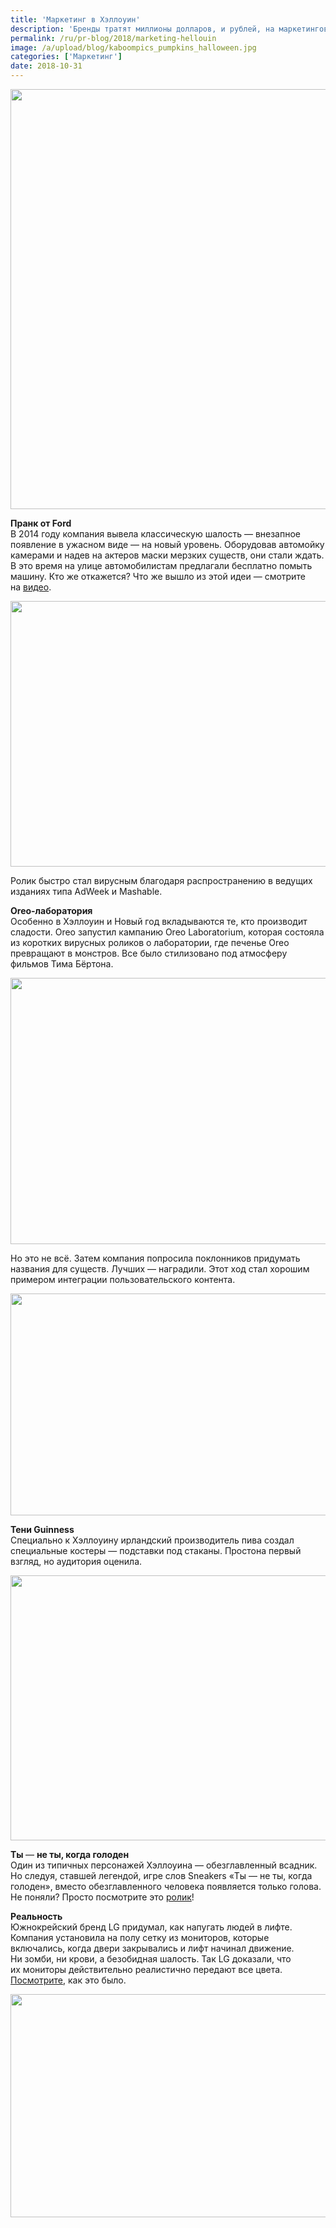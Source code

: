```yaml
---
title: 'Маркетинг в Хэллоуин'
description: 'Бренды тратят миллионы долларов, и рублей, на маркетинговые кампании, посвященные Хэллоуину. Как Новый год или Чемпионат мира, это особый сезон для маркетологов. Мы собрали несколько примеров прошлых лет, которые вполне могут дополнить отдельной главой учебник по маркетингу.'
permalink: /ru/pr-blog/2018/marketing-hellouin
image: /a/upload/blog/kaboompics_pumpkins_halloween.jpg
categories: ['Маркетинг']
date: 2018-10-31
---
```

<img src="{{ site.assets }}/upload/blog/kaboompics_pumpkins_halloween.jpg" width="1008" height="672" alt="">
<p><strong>Пранк от&nbsp;Ford</strong><br>
В&nbsp;2014 году компания вывела классическую шалость&nbsp;&mdash;&nbsp;внезапное появление в&nbsp;ужасном виде&nbsp;&mdash;&nbsp;на&nbsp;новый уровень. Оборудовав автомойку камерами и&nbsp;надев на&nbsp;актеров маски мерзких существ, они стали ждать. В&nbsp;это время на&nbsp;улице автомобилистам&nbsp;предлагали бесплатно помыть машину. Кто&nbsp;же откажется? Что&nbsp;же вышло из&nbsp;этой идеи&nbsp;&mdash;&nbsp;смотрите на&nbsp;<a href="https://youtu.be/tvB0TymuXtI">видео</a>.</p>
<p><img alt="" height="425" src="{{ site.assets }}/upload/a/img/blog/ford-halloween-prank-has-monsters-invading-a-car-wash-video_1.jpg" width="638"></p>
<p>Ролик быстро стал вирусным благодаря распространению в&nbsp;ведущих изданиях типа AdWeek и&nbsp;Mashable.</p>
<p><strong>Oreo-лаборатория</strong><br>
Особенно в Хэллоуин и&nbsp;Новый год вкладываются те, кто производит сладости. Oreo запустил кампанию Oreo Laboratorium, которая состояла из&nbsp;коротких вирусных роликов о&nbsp;лаборатории, где печенье Oreo превращают в&nbsp;монстров. Все было стилизовано под атмосферу фильмов Тима Бёртона.</p>
  <p><img alt="" height="426" src="{{ site.assets }}/upload/a/img/blog/snimok_ekrana_2018-10-31_v_12.49.58.png" width="638"></p>
  <p>Но&nbsp;это не&nbsp;всё. Затем компания попросила поклонников придумать названия для существ. Лучших&nbsp;&mdash;&nbsp;наградили. Этот ход стал хорошим примером интеграции пользовательского контента.</p>
  <p><img alt="" height="355" src="{{ site.assets }}/upload/a/img/blog/snimok_ekrana_2018-10-31_v_12.50.11.png" width="633"></p>
  <p><strong>Тени Guinness</strong><br>
Специально к&nbsp;Хэллоуину ирландский производитель пива создал специальные костеры&nbsp;&mdash;&nbsp;подставки под стаканы. Простона первый взгляд, но аудитория оценила.&nbsp;</p>
<p><img alt="" height="424" src="{{ site.assets }}/upload/a/img/blog/snimok_ekrana_2018-10-31_v_13.06.43.png" width="641"></p>
<p><strong>Ты&nbsp;</strong>&mdash;&nbsp;<strong>не&nbsp;ты, когда голоден</strong><br>
Один из&nbsp;типичных персонажей Хэллоуина&nbsp;&mdash;&nbsp;обезглавленный всадник. Но&nbsp;следуя, ставшей легендой, игре слов Sneakers&nbsp;&laquo;Ты&nbsp;&mdash;&nbsp;не&nbsp;ты, когда голоден&raquo;, вместо обезглавленного человека появляется только голова. Не&nbsp;поняли? Просто посмотрите это <a href="https://youtu.be/0nDlbvHndPo">ролик</a>!</p>
<p><strong>Реальность</strong>&nbsp;<br>
Южнокрейский&nbsp;бренд&nbsp;LG&nbsp;придумал, как напугать людей в&nbsp;лифте. Компания установила на&nbsp;полу сетку из&nbsp;мониторов, которые включались, когда двери закрывались и лифт начинал движение. Ни&nbsp;зомби, ни&nbsp;крови, а&nbsp;безобидная шалость. Так LG&nbsp;доказали, что их&nbsp;мониторы действительно реалистично передают все цвета. <a href="https://youtu.be/NeXMxuNNlE8">Посмотрите</a>, как это было.</p>
<p><img alt="" height="357" src="{{ site.assets }}/upload/a/img/blog/maxresdefault_0.jpg" width="635"></p>
